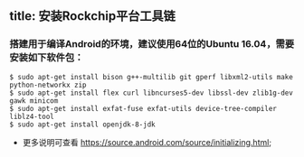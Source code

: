 title: 安装Rockchip平台工具链
---

### 搭建用于编译Android的环境，建议使用64位的Ubuntu 16.04，需要安装如下软件包：
```
$ sudo apt-get install bison g++-multilib git gperf libxml2-utils make python-networkx zip
$ sudo apt-get install flex curl libncurses5-dev libssl-dev zlib1g-dev gawk minicom
$ sudo apt-get install exfat-fuse exfat-utils device-tree-compiler liblz4-tool
$ sudo apt-get install openjdk-8-jdk
```
* 更多说明可查看 https://source.android.com/source/initializing.html;
